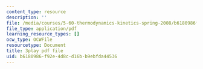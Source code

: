 ```yaml
---
content_type: resource
description: ''
file: /media/courses/5-60-thermodynamics-kinetics-spring-2008/b6180986f92e4d8cd16bb9ebfda44536_DZ138JSpoxQ.pdf
file_type: application/pdf
learning_resource_types: []
ocw_type: OCWFile
resourcetype: Document
title: 3play pdf file
uid: b6180986-f92e-4d8c-d16b-b9ebfda44536
---
```

